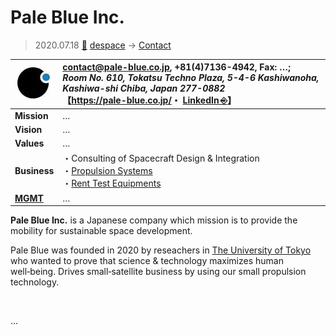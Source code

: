 # Pale Blue Inc.
> 2020.07.18 [🚀](../../index/index.md) [despace](../index.md) → [Contact](../contact.md)

|[![](../f/contact/p/pale_blue_inc_logo1_thumb.webp)](../f/contact/p/pale_blue_inc_logo1.webp)|<contact@pale-blue.co.jp>, +81(4)7136-4942, Fax: …;<br> *Room No. 610, Tokatsu Techno Plaza, 5-4-6 Kashiwanoha, Kashiwa-shi Chiba, Japan 277-0882*<br> 【<https://pale-blue.co.jp/>・ [LinkedIn ⎆](https://www.linkedin.com/company/pale-blue-inc/)】|
|:-|:-|
|**Mission**|…|
|**Vision**|…|
|**Values**|…|
|**Business**|・Consulting of Spacecraft Design & Integration<br> ・[Propulsion Systems](../ps.md)<br> ・[Rent Test Equipments](../test.md)|
|**[MGMT](../mgmt.md)**|…|

**Pale Blue Inc.** is a Japanese company which mission is to provide the mobility for sustainable space development.

Pale Blue was founded in 2020 by reseachers in [The University of Tokyo](tokyo_univ.md) who wanted to prove that science & technology maximizes human well‑being. Drives small‑satellite business by using our small propulsion technology.

<p style="page-break-after:always"> </p>

…

